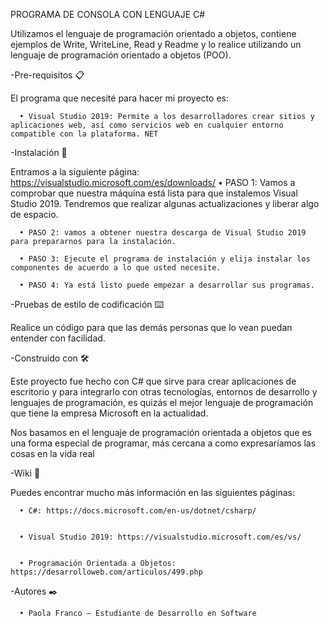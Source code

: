 PROGRAMA DE CONSOLA CON LENGUAJE C#

Utilizamos el lenguaje de programación orientado a objetos, contiene ejemplos de Write, WriteLine, Read y Readme y lo realice utilizando un lenguaje de programación orientado a objetos (POO).


-Pre-requisitos 📋


El programa que necesité para hacer mi proyecto es:


      •	Visual Studio 2019: Permite a los desarrolladores crear sitios y aplicaciones web, así como servicios web en cualquier entorno compatible con la plataforma. NET


-Instalación 🔧


Entramos a la siguiente página: https://visualstudio.microsoft.com/es/downloads/
      •	PASO 1: Vamos a comprobar que nuestra máquina está lista para que instalemos Visual Studio 2019. Tendremos que realizar algunas actualizaciones y liberar algo de espacio.

      •	PASO 2: vamos a obtener nuestra descarga de Visual Studio 2019 para prepararnos para la instalación.

      •	PASO 3: Ejecute el programa de instalación y elija instalar los componentes de acuerdo a lo que usted necesite.

      •	PASO 4: Ya está listo puede empezar a desarrollar sus programas. 


-Pruebas de estilo de codificación ⌨️


Realice un código para que las demás personas que lo vean puedan entender con facilidad.


-Construido con 🛠️


Este proyecto fue hecho con C# que sirve para crear aplicaciones de escritorio  y para integrarlo con otras tecnologías, entornos de desarrollo y lenguajes de programación, es quizás el mejor lenguaje de programación que tiene la empresa Microsoft en la actualidad.


Nos basamos en el lenguaje de programación orientada a objetos que  es una forma especial de programar, más cercana a como expresaríamos las cosas en la vida real 


-Wiki 📖


Puedes encontrar mucho más información en las siguientes páginas:


      •	C#: https://docs.microsoft.com/en-us/dotnet/csharp/


      •	Visual Studio 2019: https://visualstudio.microsoft.com/es/vs/


      •	Programación Orientada a Objetos:  https://desarrolloweb.com/articulos/499.php


-Autores ✒️


      •	Paola Franco – Estudiante de Desarrollo en Software
